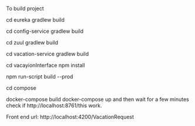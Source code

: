 To build project 

cd eureka
gradlew build

cd config-service
gradlew build

cd zuul
gradlew build

cd vacation-service
gradlew build

cd vacayionInterface
npm install

npm run-script build --prod

cd compose

docker-compose build
docker-compose up
and then wait for a few minutes check if http://localhost:8761/this work.

Front end url: http://localhost:4200/VacationRequest


